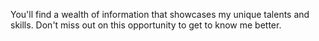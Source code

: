 You'll find a wealth of information that showcases my unique talents and skills. Don't miss out on this opportunity to get to know me better.
